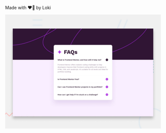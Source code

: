 Made with ❤️‍🔥 by Loki

![Design preview for the FAQ accordion coding challenge](./design/desktop-preview.jpg)

